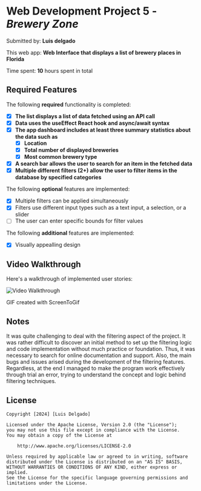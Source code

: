 # Web Development Project 5 - *Brewery Zone*

Submitted by: **Luis delgado**

This web app: **Web Interface that displays a list of brewery places in Florida**

Time spent: **10** hours spent in total

## Required Features

The following **required** functionality is completed:

- [x] **The list displays a list of data fetched using an API call**
- [x] **Data uses the useEffect React hook and async/await syntax**
- [x] **The app dashboard includes at least three summary statistics about the data such as**
  - [x] **Location**
  - [x] **Total number of displayed breweries**
  - [x] **Most common brewery type**
- [x] **A search bar allows the user to search for an item in the fetched data**
- [x] **Multiple different filters (2+) allow the user to filter items in the database by specified categories**

The following **optional** features are implemented:

- [x] Multiple filters can be applied simultaneously
- [x] Filters use different input types such as a text input, a selection, or a slider
- [ ] The user can enter specific bounds for filter values

The following **additional** features are implemented:

* [x] Visually appealling design

## Video Walkthrough

Here's a walkthrough of implemented user stories:

<img src='https://i.imgur.com/BMUPqVx.gif' title='Video Walkthrough' width='' alt='Video Walkthrough' />

<!-- Replace this with whatever GIF tool you used! -->
GIF created with ScreenToGif
<!-- Recommended tools:
[Kap](https://getkap.co/) for macOS
[ScreenToGif](https://www.screentogif.com/) for Windows
[peek](https://github.com/phw/peek) for Linux. -->

## Notes

It was quite challenging to deal with the filtering aspect of the project. It was rather difficult to discover an initial method to set up the filtering logic and code implementation without much practice or foundation. Thus, it was necessary to search for online documentation and support. Also, the main bugs and issues arised during the development of the filtering features. Regardless, at the end I managed to make the program work effectively through trial an error, trying to understand the concept and logic behind filtering techniques.

## License

    Copyright [2024] [Luis Delgado]

    Licensed under the Apache License, Version 2.0 (the "License");
    you may not use this file except in compliance with the License.
    You may obtain a copy of the License at

        http://www.apache.org/licenses/LICENSE-2.0

    Unless required by applicable law or agreed to in writing, software
    distributed under the License is distributed on an "AS IS" BASIS,
    WITHOUT WARRANTIES OR CONDITIONS OF ANY KIND, either express or implied.
    See the License for the specific language governing permissions and
    limitations under the License.
